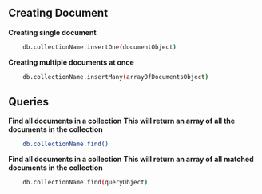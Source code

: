## Creating Document

**Creating single document**
~~~bash
    db.collectionName.insertOne(documentObject)
~~~

**Creating multiple documents at once**
~~~bash
    db.collectionName.insertMany(arrayOfDocumentsObject)
~~~

## Queries

**Find all documents in a collection**
__This will return an array of all the documents in the collection__
~~~bash
    db.collectionName.find()
~~~

**Find all documents in a collection**
__This will return an array of all matched documents in the collection__
~~~bash
    db.collectionName.find(queryObject)
~~~

